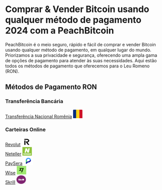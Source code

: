 <body class="payment-methods-page">

# Comprar & Vender Bitcoin usando qualquer método de pagamento 2024 com a PeachBitcoin

PeachBitcoin é o meio seguro, rápido e fácil de comprar e vender Bitcoin usando qualquer método de pagamento, em qualquer lugar do mundo. Priorizamos a sua privacidade e segurança, oferecendo uma ampla gama de opções de pagamento para atender às suas necessidades. Aqui estão todos os métodos de pagamento que oferecemos para o Leu Romeno (RON).

## Métodos de Pagamento RON

### Transferência Bancária

<div class="payment-grid">
    <div class="payment-grid-item">
        <a href="/buy-bitcoin-with-national-transfer-romania">Transferência Nacional Romênia</a> 
        <img src="/img/faq/logoimg/romaniaflag.png" width="30px" height="27px" alt="Comprar bitcoin com Transferência Nacional Romênia, Vender bitcoin com Transferência Nacional Romênia">
    </div>
</div>

### Carteiras Online

<div class="payment-grid">
    <div class="payment-grid-item">
        <a href="/buy-bitcoin-with-revolut">Revolut</a> 
        <img src="/img/faq/logoimg/revolut.png" width="30px" height="27px" alt="Comprar bitcoin com Revolut, Vender bitcoin com Revolut">
    </div>
    <div class="payment-grid-item">
        <a href="/buy-bitcoin-with-neteller">Neteller</a> 
        <img src="/img/faq/logoimg/neteller.png" width="30px" height="27px" alt="Comprar bitcoin com Neteller, Vender bitcoin com Neteller">
    </div>
    <div class="payment-grid-item">
        <a href="/buy-bitcoin-with-paysera">PaySera</a> 
        <img src="/img/faq/logoimg/paysera.png" width="30px" height="27px" alt="Comprar bitcoin com PaySera, Vender bitcoin com PaySera">
    </div>
    <div class="payment-grid-item">
        <a href="/buy-bitcoin-with-wise">Wise</a> 
        <img src="/img/faq/logoimg/wise.png" width="30px" height="27px" alt="Comprar bitcoin com Wise, Vender bitcoin com Wise">
    </div>
    <div class="payment-grid-item">
        <a href="/buy-bitcoin-with-skrill">Skrill</a> 
        <img src="/img/faq/logoimg/skrill.png" width="30px" height="27px" alt="Comprar bitcoin com Skrill, Vender bitcoin com Skrill">
    </div>
</div>

</body>
